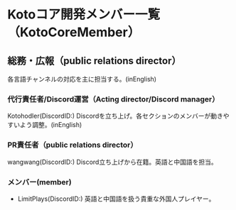 # Kotoコア開発メンバー一覧（KotoCoreMember）

## 総務・広報（public relations director）
各言語チャンネルの対応を主に担当する。(inEnglish)

### 代行責任者/Discord運営（Acting director/Discord manager）
Kotohodler(DiscordID:)
Discordを立ち上げ。各セクションのメンバーが動きやすいよう調整。(inEnglish)

### PR責任者（public relations director）
wangwang(DiscordID:)
Discord立ち上げから在籍。英語と中国語を担当。

### メンバー(member)
- LimitPlays(DiscordID:)
英語と中国語を扱う貴重な外国人プレイヤー。


